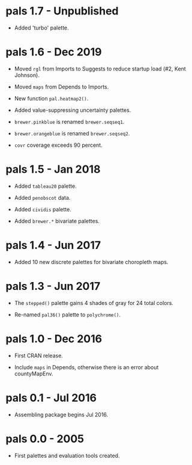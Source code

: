 # pals 1.7 - Unpublished

* Added 'turbo' palette.

# pals 1.6 - Dec 2019

* Moved `rgl` from Imports to Suggests to reduce startup load (#2, Kent Johnson).

* Moved `maps` from Depends to Imports.

* New function `pal.heatmap2()`.

* Added value-suppressing uncertainty palettes.

* `brewer.pinkblue` is renamed `brewer.seqseq1`.

* `brewer.orangeblue` is renamed `brewer.seqseq2`.

* `covr` coverage exceeds 90 percent.


# pals 1.5 - Jan 2018

* Added `tableau20` palette.

* Added `penobscot` data.

* Added `cividis` palette.

* Added `brewer.*` bivariate palettes.


# pals 1.4 - Jun 2017

* Added 10 new discrete palettes for bivariate choropleth maps.


# pals 1.3 - Jun 2017

* The `stepped()` palette gains 4 shades of gray for 24 total colors.

* Re-named `pal36()` palette to `polychrome()`.


# pals 1.0 - Dec 2016

* First CRAN release.

* Include `maps` in Depends, otherwise there is an error about countyMapEnv.


# pals 0.1 - Jul 2016

* Assembling package begins Jul 2016.


# pals 0.0 - 2005

* First palettes and evaluation tools created.
